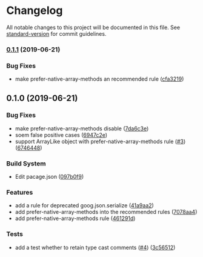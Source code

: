 # Changelog

All notable changes to this project will be documented in this file. See [standard-version](https://github.com/conventional-changelog/standard-version) for commit guidelines.

### [0.1.1](https://github.com/koba04/eslint-plugin-closure-library/compare/v0.1.0...v0.1.1) (2019-06-21)


### Bug Fixes

* make prefer-native-array-methods an recommended rule ([cfa3219](https://github.com/koba04/eslint-plugin-closure-library/commit/cfa3219))



## 0.1.0 (2019-06-21)


### Bug Fixes

* make prefer-native-array-methods disable ([7da6c3e](https://github.com/koba04/eslint-plugin-closure-library/commit/7da6c3e))
* soem false positive cases ([6947c2e](https://github.com/koba04/eslint-plugin-closure-library/commit/6947c2e))
* support ArrayLike object with prefer-native-array-methods rule ([#3](https://github.com/koba04/eslint-plugin-closure-library/issues/3)) ([6746448](https://github.com/koba04/eslint-plugin-closure-library/commit/6746448))


### Build System

* Edit pacage.json ([097b0f9](https://github.com/koba04/eslint-plugin-closure-library/commit/097b0f9))


### Features

* add a rule for deprecated goog.json.serialize ([41a9aa2](https://github.com/koba04/eslint-plugin-closure-library/commit/41a9aa2))
* add prefer-native-array-methods into the recommended rules ([7078aa4](https://github.com/koba04/eslint-plugin-closure-library/commit/7078aa4))
* add prefer-native-array-methods rule ([461291d](https://github.com/koba04/eslint-plugin-closure-library/commit/461291d))


### Tests

* add a test whether to retain type cast comments ([#4](https://github.com/koba04/eslint-plugin-closure-library/issues/4)) ([3c56512](https://github.com/koba04/eslint-plugin-closure-library/commit/3c56512))

